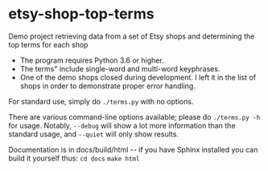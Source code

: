 # etsy-shop-top-terms
Demo project retrieving data from a set of Etsy shops and determining the top terms for each shop


* The program requires Python 3.6 or higher.
* The terms" include single-word and multi-word keyphrases.
* One of the demo shops closed during development. I left it in the list of shops in order to demonstrate proper error handling.
    
For standard use, simply do `./terms.py` with no options.
   
There are various command-line options available; please do `./terms.py -h` for usage.
    Notably, `--debug` will show a lot more information than the standard usage, and `--quiet` will only show results.

Documentation is in docs/build/html -- if you have Sphinx installed you can build it yourself thus:
    `cd docs`
    `make html`
